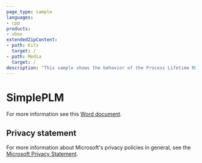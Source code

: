 ```yaml
---
page_type: sample
languages:
- cpp
products:
- xbox
extendedZipContent:
- path: Kits
  target: /
- path: Media
  target: /
description: "This sample shows the behavior of the Process Lifetime Management (PLM) events on Xbox One."
---
```


# SimplePLM

For more information see this [Word document](https://github.com/microsoft/Xbox-ATG-Samples/blob/master/XDKSamples/System/SimplePLM/Readme.docx).

## Privacy statement

For more information about Microsoft's privacy policies in general, see the [Microsoft Privacy Statement](https://privacy.microsoft.com/privacystatement/).
